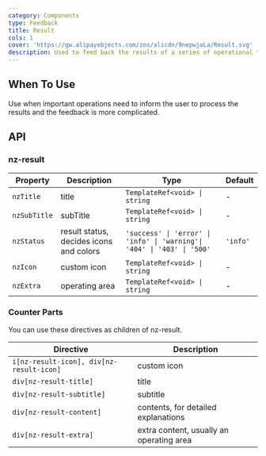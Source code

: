 ```yaml
---
category: Components
type: Feedback
title: Result
cols: 1
cover: 'https://gw.alipayobjects.com/zos/alicdn/9nepwjaLa/Result.svg'
description: Used to feed back the results of a series of operational tasks.
---
```


## When To Use

Use when important operations need to inform the user to process the results and the feedback is more complicated.

## API

### nz-result

| Property     | Description                             | Type                                                                    | Default  |
| ------------ | --------------------------------------- | ----------------------------------------------------------------------- | -------- |
| `nzTitle`    | title                                   | `TemplateRef<void> \| string`                                           | -        |
| `nzSubTitle` | subTitle                                | `TemplateRef<void> \| string`                                           | -        |
| `nzStatus`   | result status, decides icons and colors | `'success' \| 'error' \| 'info' \| 'warning'\| '404' \| '403' \| '500'` | `'info'` |
| `nzIcon`     | custom icon                             | `TemplateRef<void> \| string`                                           | -        |
| `nzExtra`    | operating area                          | `TemplateRef<void> \| string`                                           | -        |

### Counter Parts

You can use these directives as children of nz-result.

| Directive                                | Description                              |
| ---------------------------------------- | ---------------------------------------- |
| `i[nz-result-icon], div[nz-result-icon]` | custom icon                              |
| `div[nz-result-title]`                   | title                                    |
| `div[nz-result-subtitle]`                | subtitle                                 |
| `div[nz-result-content]`                 | contents, for detailed explanations      |
| `div[nz-result-extra]`                   | extra content, usually an operating area |
